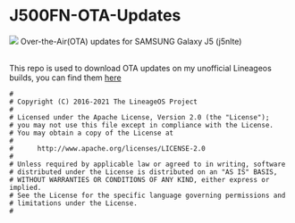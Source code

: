 # J500FN-OTA-Updates
<img src="https://i0.wp.com/hacksandgeeks.com/wp-content/uploads/2017/06/Lineage-os-boot-animation-optimized.gif?fit=1073%2C357&ssl=1">
Over-the-Air(OTA) updates for SAMSUNG Galaxy J5 (j5nlte)
<br/><br/>

This repo is used to download OTA updates on my unofficial Lineageos builds, you can find them <a href="https://github.com/daviiid99/LineageOS_J5-2015">here</a>

```
#
# Copyright (C) 2016-2021 The LineageOS Project
#
# Licensed under the Apache License, Version 2.0 (the "License");
# you may not use this file except in compliance with the License.
# You may obtain a copy of the License at
#
#      http://www.apache.org/licenses/LICENSE-2.0
#
# Unless required by applicable law or agreed to in writing, software
# distributed under the License is distributed on an "AS IS" BASIS,
# WITHOUT WARRANTIES OR CONDITIONS OF ANY KIND, either express or implied.
# See the License for the specific language governing permissions and
# limitations under the License.
#
```
